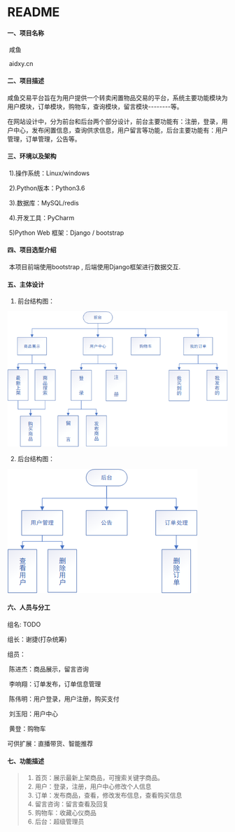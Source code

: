 # README

#### 一、项目名称

​		咸鱼

​        aidxy.cn



#### 二、项目描述

​		咸鱼交易平台旨在为用户提供一个转卖闲置物品交易的平台，系统主要功能模块为用户模块，订单模块，购物车，查询模块，留言模块--------等。

​		在网站设计中，分为前台和后台两个部分设计，前台主要功能有：注册，登录，用户中心，发布闲置信息，查询供求信息，用户留言等功能，后台主要功能有：用户管理，订单管理，公告等。



#### 三、环境以及架构

​		1).操作系统：Linux/windows

​		2).Python版本：Python3.6

​		3).数据库：MySQL/redis 

​		4).开发工具：PyCharm

​		5)Python Web 框架：Django / bootstrap



#### 四、项目选型介绍

​		本项目前端使用bootstrap , 后端使用Django框架进行数据交互.



#### 五、主体设计

1. 前台结构图：

   

![image-20200731204425094](README.assets/image-20200731204425094.png)





2. 后台结构图：



![image-20200801231551694](README.assets/image-20200801231551694.png)



#### 六、人员与分工

组名:	TODO

组长：谢捷(打杂统筹)

组员：

​		陈进杰：商品展示，留言咨询

​		李响翔：订单发布，订单信息管理

​		陈伟明：用户登录，用户注册，购买支付

​		刘玉阳：用户中心

​		黄登：购物车



可供扩展：直播带货、智能推荐



#### 七、功能描述

>1. 首页：展示最新上架商品，可搜索关键字商品。
>2. 用户：登录，注册，用户中心修改个人信息
>3. 订单：发布商品，查看，修改发布信息，查看购买信息
>4. 留言咨询：留言查看及回复
>5. 购物车：收藏心仪商品
>6. 后台：超级管理员

